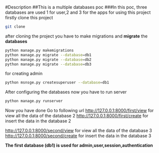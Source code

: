 #Description
##This is a multiple databases poc
###In this poc, three databases are used 1 for user,2 and 3 for the apps
for using this project firstly clone this project
```bash
git clone 
```
after cloning the project you have to make migrations and **migrate** the **databases**
```bash
python manage.py makemigrations
python manage.py migrate --database=db1
python manage.py migrate --database=db2
python manage.py migrate --database=db3
```
for creating admin
```bash
python msnsge.py createsuperuser --database=db1
```
After configuring the databases now you have to run server
```bash
python manage.py runserver
```
Now you have done
Go to following url 
http://127.0.0.1:8000/first/view  for view all the data of the database 2
http://127.0.0.1:8000/first/create for insert the data in the database 2

http://127.0.0.1:8000/second/view  for view all the data of the database 3
http://127.0.0.1:8000/second/create for insert the data in the database 3

**The first database (db1) is used for admin,user,session,authentication**
